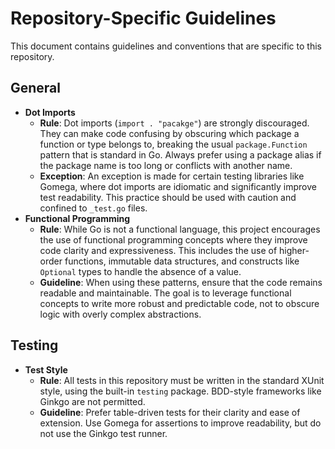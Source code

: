 # Repository-Specific Guidelines

This document contains guidelines and conventions that are specific to this repository.

## General

* **Dot Imports**
    * **Rule**: Dot imports (`import . "pacakge"`) are strongly discouraged. They can make code confusing by obscuring which package a function or type belongs to, breaking the usual `package.Function` pattern that is standard in Go. Always prefer using a package alias if the package name is too long or conflicts with another name.
    * **Exception**: An exception is made for certain testing libraries like Gomega, where dot imports are idiomatic and significantly improve test readability. This practice should be used with caution and confined to `_test.go` files.
* **Functional Programming**
    * **Rule**: While Go is not a functional language, this project encourages the use of functional programming concepts where they improve code clarity and expressiveness. This includes the use of higher-order functions, immutable data structures, and constructs like `Optional` types to handle the absence of a value.
    * **Guideline**: When using these patterns, ensure that the code remains readable and maintainable. The goal is to leverage functional concepts to write more robust and predictable code, not to obscure logic with overly complex abstractions.

## Testing

* **Test Style**
    * **Rule**: All tests in this repository must be written in the standard XUnit style, using the built-in `testing` package. BDD-style frameworks like Ginkgo are not permitted.
    * **Guideline**: Prefer table-driven tests for their clarity and ease of extension. Use Gomega for assertions to improve readability, but do not use the Ginkgo test runner.
